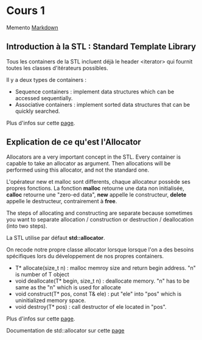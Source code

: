 # Cours 1

Memento [Markdown](https://openclassrooms.com/fr/courses/1304236-redigez-en-markdown#/id/r-1304420)

## Introduction à la STL : Standard Template Library

Tous les containers de la STL incluent déjà le header \<iterator\> qui
fournit toutes les classes d'itérateurs possibles.

Il y a deux types de containers :

- Sequence containers : implement data structures which can be accessed sequentially.
- Associative containers : implement sorted data structures that can be quickly searched.

Plus d'infos sur cette [page](http://cs.stmarys.ca/~porter/csc/ref/stl/headers.html).

## Explication de ce qu'est l'Allocator

Allocators are a very important concept in the STL. Every container is capable to take an allocator as argument. Then allocations will be performed using this allocator, and not the standard one.

L'opérateur new et malloc sont differents, chaque allocateur possède ses propres fonctions. La fonction **malloc** retourne une data non initialisée, **calloc** retourne une "zero-ed data", **new** appelle le constructeur, **delete** appelle le destructeur, contrairement à **free**.

The steps of allocating and constructing are separate because sometimes you want to separate allocation / construction or destruction / deallocation (into two steps).

La STL utilise par défaut **std::allocator**.

On recode notre propre classe allocator lorsque lorsque l'on a des besoins spécifiques lors du développement de nos propres containers.

- T\* allocate(size_t n) : malloc memroy size and return begin address. "n" is number of T object
- void deallocate(T\* begin, size_t n) : deallocate memory. "n" has to be same as the "n" which is used for allocate
- void construct(T\* pos, const T& ele) : put "ele" into "pos" which is uninitialized memory space.
- void destroy(T\* pos) : call destructor of ele located in "pos".

Plus d'infos sur cette [page](https://stackoverflow.com/questions/31358804/whats-the-advantage-of-using-stdallocator-instead-of-new-in-c/31358990).

Documentation de std::allocator sur cette [page](https://en.cppreference.com/w/cpp/memory/allocator)
